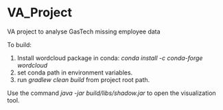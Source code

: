 # VA_Project
VA project to analyse GasTech missing employee data


To build:
1. Install wordcloud package in conda:
    _conda install -c conda-forge wordcloud_
3. set conda path in environment variables.
4. run _gradlew clean build_ from project root path.

Use the command _java -jar build/libs/shadow.jar_ to open the visualization tool.
